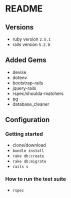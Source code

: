 # README

## Versions
 * ruby version `2.5.1`
 * rails version `5.2.0`

## Added Gems
 * devise
 * dotenv
 * bootstrap-rails
 * jquery-rails
 * rspec/shoulda-matchers
 * pg
 * database_cleaner


## Configuration
### Getting started
 *  clone/download
 * `bundle install`
 * `rake db:create`
 * `rake db:migrate`
 * `rails s`

### How to run the test suite
 * `rspec`
